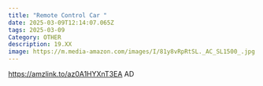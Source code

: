 ```yaml
---
title: "Remote Control Car "
date: 2025-03-09T12:14:07.065Z
tags: 2025-03-09
Category: OTHER
description: 19.XX
image: https://m.media-amazon.com/images/I/81y8vRpRtSL._AC_SL1500_.jpg
---
```

https://amzlink.to/az0A1HYXnT3EA     AD